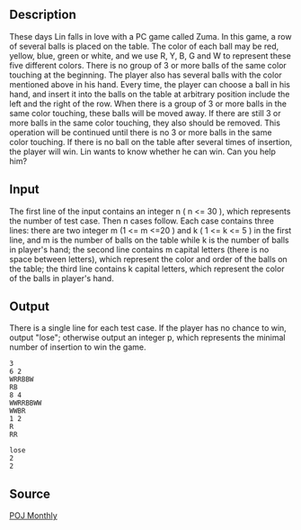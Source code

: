 <h2>Description</h2><p>These days Lin falls in love with a PC game called Zuma. In this game, a row of several balls is placed on the table. The color of each ball may be red, yellow, blue, green or white, and we use R, Y, B, G and W to represent these five different colors. There is no group of 3 or more balls of the same color touching at the beginning. The player also has several balls with the color mentioned above in his hand. Every time, the player can choose a ball in his hand, and insert it into the balls on the table at arbitrary position include the left and the right of the row. When there is a group of 3 or more balls in the same color touching, these balls will be moved away. If there are still 3 or more balls in the same color touching, they also should be removed. This operation will be continued until there is no 3 or more balls in the same color touching. If there is no ball on the table after several times of insertion, the player will win. Lin wants to know whether he can win. Can you help him? </p><h2>Input</h2><p>The first line of the input contains an integer n ( n &lt;= 30 ), which represents the number of test case. Then n cases follow. Each case contains three lines: there are two integer m (1 &lt;= m &lt;=20 ) and k ( 1 &lt;= k &lt;= 5 ) in the first line, and m is the number of balls on the table while k is the number of balls in player's hand; the second line contains m capital letters (there is no space between letters), which represent the color and order of the balls on the table; the third line contains k capital letters, which represent the color of the balls in player's hand.</p><h2>Output</h2><p>There is a single line for each test case. If the player has no chance to win, output "lose"; otherwise output an integer p, which represents the minimal number of insertion to win the game.</p><pre><code class="language-input1">3
6 2
WRRBBW
RB
8 4
WWRRBBWW
WWBR
1 2
R
RR
</code></pre><pre><code class="language-output1">lose
2
2
</code></pre><h2>Source</h2><a href="searchproblem?field=source&amp;key=POJ+Monthly">POJ Monthly</a>
